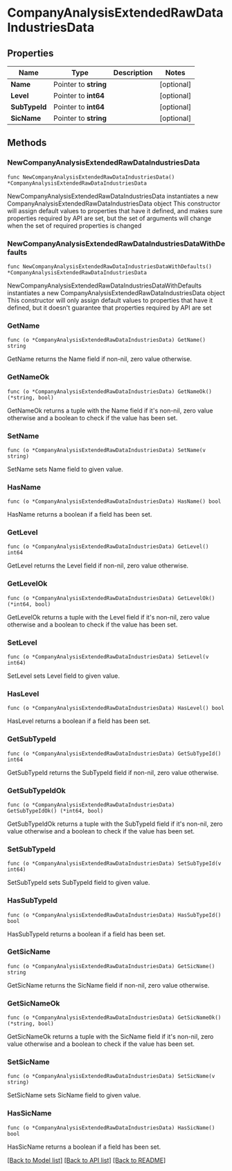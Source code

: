 # CompanyAnalysisExtendedRawDataIndustriesData

## Properties

Name | Type | Description | Notes
------------ | ------------- | ------------- | -------------
**Name** | Pointer to **string** |  | [optional] 
**Level** | Pointer to **int64** |  | [optional] 
**SubTypeId** | Pointer to **int64** |  | [optional] 
**SicName** | Pointer to **string** |  | [optional] 

## Methods

### NewCompanyAnalysisExtendedRawDataIndustriesData

`func NewCompanyAnalysisExtendedRawDataIndustriesData() *CompanyAnalysisExtendedRawDataIndustriesData`

NewCompanyAnalysisExtendedRawDataIndustriesData instantiates a new CompanyAnalysisExtendedRawDataIndustriesData object
This constructor will assign default values to properties that have it defined,
and makes sure properties required by API are set, but the set of arguments
will change when the set of required properties is changed

### NewCompanyAnalysisExtendedRawDataIndustriesDataWithDefaults

`func NewCompanyAnalysisExtendedRawDataIndustriesDataWithDefaults() *CompanyAnalysisExtendedRawDataIndustriesData`

NewCompanyAnalysisExtendedRawDataIndustriesDataWithDefaults instantiates a new CompanyAnalysisExtendedRawDataIndustriesData object
This constructor will only assign default values to properties that have it defined,
but it doesn't guarantee that properties required by API are set

### GetName

`func (o *CompanyAnalysisExtendedRawDataIndustriesData) GetName() string`

GetName returns the Name field if non-nil, zero value otherwise.

### GetNameOk

`func (o *CompanyAnalysisExtendedRawDataIndustriesData) GetNameOk() (*string, bool)`

GetNameOk returns a tuple with the Name field if it's non-nil, zero value otherwise
and a boolean to check if the value has been set.

### SetName

`func (o *CompanyAnalysisExtendedRawDataIndustriesData) SetName(v string)`

SetName sets Name field to given value.

### HasName

`func (o *CompanyAnalysisExtendedRawDataIndustriesData) HasName() bool`

HasName returns a boolean if a field has been set.

### GetLevel

`func (o *CompanyAnalysisExtendedRawDataIndustriesData) GetLevel() int64`

GetLevel returns the Level field if non-nil, zero value otherwise.

### GetLevelOk

`func (o *CompanyAnalysisExtendedRawDataIndustriesData) GetLevelOk() (*int64, bool)`

GetLevelOk returns a tuple with the Level field if it's non-nil, zero value otherwise
and a boolean to check if the value has been set.

### SetLevel

`func (o *CompanyAnalysisExtendedRawDataIndustriesData) SetLevel(v int64)`

SetLevel sets Level field to given value.

### HasLevel

`func (o *CompanyAnalysisExtendedRawDataIndustriesData) HasLevel() bool`

HasLevel returns a boolean if a field has been set.

### GetSubTypeId

`func (o *CompanyAnalysisExtendedRawDataIndustriesData) GetSubTypeId() int64`

GetSubTypeId returns the SubTypeId field if non-nil, zero value otherwise.

### GetSubTypeIdOk

`func (o *CompanyAnalysisExtendedRawDataIndustriesData) GetSubTypeIdOk() (*int64, bool)`

GetSubTypeIdOk returns a tuple with the SubTypeId field if it's non-nil, zero value otherwise
and a boolean to check if the value has been set.

### SetSubTypeId

`func (o *CompanyAnalysisExtendedRawDataIndustriesData) SetSubTypeId(v int64)`

SetSubTypeId sets SubTypeId field to given value.

### HasSubTypeId

`func (o *CompanyAnalysisExtendedRawDataIndustriesData) HasSubTypeId() bool`

HasSubTypeId returns a boolean if a field has been set.

### GetSicName

`func (o *CompanyAnalysisExtendedRawDataIndustriesData) GetSicName() string`

GetSicName returns the SicName field if non-nil, zero value otherwise.

### GetSicNameOk

`func (o *CompanyAnalysisExtendedRawDataIndustriesData) GetSicNameOk() (*string, bool)`

GetSicNameOk returns a tuple with the SicName field if it's non-nil, zero value otherwise
and a boolean to check if the value has been set.

### SetSicName

`func (o *CompanyAnalysisExtendedRawDataIndustriesData) SetSicName(v string)`

SetSicName sets SicName field to given value.

### HasSicName

`func (o *CompanyAnalysisExtendedRawDataIndustriesData) HasSicName() bool`

HasSicName returns a boolean if a field has been set.


[[Back to Model list]](../README.md#documentation-for-models) [[Back to API list]](../README.md#documentation-for-api-endpoints) [[Back to README]](../README.md)


